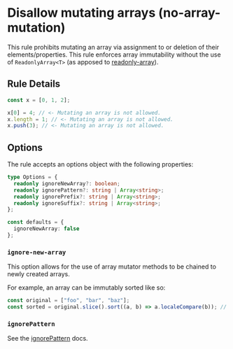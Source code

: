 # Disallow mutating arrays (no-array-mutation)

This rule prohibits mutating an array via assignment to or deletion of their elements/properties. This rule enforces array immutability without the use of `ReadonlyArray<T>` (as apposed to [readonly-array](./readonly-array.md)).

## Rule Details

```typescript
const x = [0, 1, 2];

x[0] = 4; // <- Mutating an array is not allowed.
x.length = 1; // <- Mutating an array is not allowed.
x.push(3); // <- Mutating an array is not allowed.
```

## Options

The rule accepts an options object with the following properties:

```typescript
type Options = {
  readonly ignoreNewArray?: boolean;
  readonly ignorePattern?: string | Array<string>;
  readonly ignorePrefix?: string | Array<string>;
  readonly ignoreSuffix?: string | Array<string>;
};

const defaults = {
  ignoreNewArray: false
};
```

### `ignore-new-array`

This option allows for the use of array mutator methods to be chained to newly created arrays.

For example, an array can be immutably sorted like so:

```typescript
const original = ["foo", "bar", "baz"];
const sorted = original.slice().sort((a, b) => a.localeCompare(b)); // This is OK with ignore-new-array - note the use of the `slice` method which returns a copy of the original array.
```

### `ignorePattern`

See the [ignorePattern](./options-ignore-pattern.md) docs.
